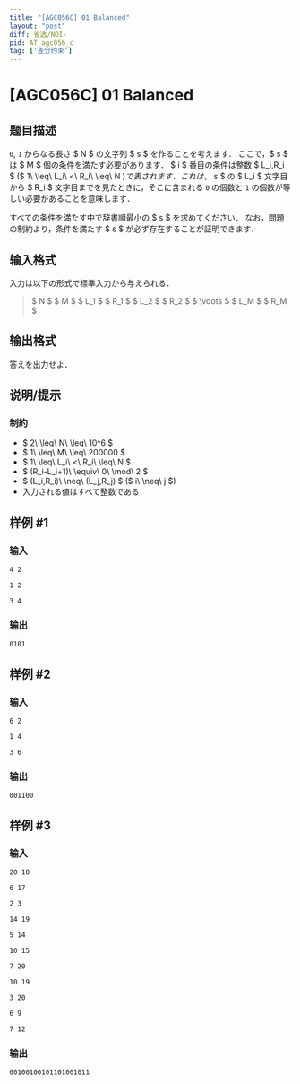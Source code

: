 ```yaml
---
title: "[AGC056C] 01 Balanced"
layout: "post"
diff: 省选/NOI-
pid: AT_agc056_c
tag: ['差分约束']
---
```


# [AGC056C] 01 Balanced

## 题目描述

[problemUrl]: https://atcoder.jp/contests/agc056/tasks/agc056_c

`0`, `1` からなる長さ $ N $ の文字列 $ s $ を作ることを考えます． ここで，$ s $ は $ M $ 個の条件を満たす必要があります． $ i $ 番目の条件は整数 $ L_i,R_i $ ($ 1\ \leq\ L_i\ <\ R_i\ \leq\ N $) で表されます． これは，$ s $ の $ L_i $ 文字目から $ R_i $ 文字目までを見たときに，そこに含まれる `0` の個数と `1` の個数が等しい必要があることを意味します．

すべての条件を満たす中で辞書順最小の $ s $ を求めてください． なお，問題の制約より，条件を満たす $ s $ が必ず存在することが証明できます．

## 输入格式

入力は以下の形式で標準入力から与えられる．

> $ N $ $ M $ $ L_1 $ $ R_1 $ $ L_2 $ $ R_2 $ $ \vdots $ $ L_M $ $ R_M $

## 输出格式

答えを出力せよ．

## 说明/提示

### 制約

- $ 2\ \leq\ N\ \leq\ 10^6 $
- $ 1\ \leq\ M\ \leq\ 200000 $
- $ 1\ \leq\ L_i\ <\ R_i\ \leq\ N $
- $ (R_i-L_i+1)\ \equiv\ 0\ \mod\ 2 $
- $ (L_i,R_i)\ \neq\ (L_j,R_j) $ ($ i\ \neq\ j $)
- 入力される値はすべて整数である

## 样例 #1

### 输入

```
4 2
1 2
3 4
```

### 输出

```
0101
```

## 样例 #2

### 输入

```
6 2
1 4
3 6
```

### 输出

```
001100
```

## 样例 #3

### 输入

```
20 10
6 17
2 3
14 19
5 14
10 15
7 20
10 19
3 20
6 9
7 12
```

### 输出

```
00100100101101001011
```

